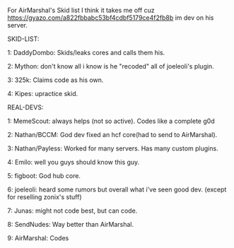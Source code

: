 For AirMarshal's Skid list I think it takes me off cuz https://gyazo.com/a822fbbabc53bf4cdbf5179ce4f2fb8b im dev on his server.

SKID-LIST:
 
 1: DaddyDombo: Skids/leaks cores and calls them his.
 
 2: Mython: don't know all i know is he "recoded" all of joeleoli's plugin.
 
 3: 325k: Claims code as his own.
 
 4: Kipes: upractice skid.

REAL-DEVS:

 1: MemeScout: always helps (not so active). Codes like a complete g0d
 
 2: Nathan/BCCM: God dev fixed an hcf core(had to send to AirMarshal).
 
 3: Nathan/Payless: Worked for many servers. Has many custom plugins.
 
 4: Emilo: well you guys should know this guy.
 
 5: figboot: God hub core.
 
 6: joeleoli: heard some rumors but overall what i've seen good dev. (except for reselling zonix's stuff)
 
 7: Junas: might not code best, but can code.
 
 8: SendNudes: Way better than AirMarshal.
 
 9: AirMarshal: Codes

